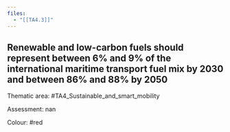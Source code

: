 ```yaml
---
files:
  - "[[TA4.3]]"
---
```

## Renewable and low-carbon fuels should represent between 6% and 9% of the international maritime transport fuel mix by 2030 and between 86% and 88% by 2050

Thematic area: #TA4_Sustainable_and_smart_mobility

Assessment: nan

Colour: #red